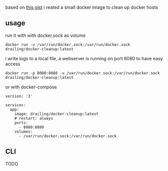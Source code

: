 based on [this gist](https://gist.github.com/bastman/5b57ddb3c11942094f8d0a97d461b430) i reated a small docker image to clean up docker hosts

## usage

run it with with docker.sock as volume

`docker run -v /var/run/docker.sock:/var/run/docker.sock drailing/docker-cleanup:latest`

i write logs to a local file, a webserver is running on port 8080 to have easy access

`docker run -p 8080:8080 -v /var/run/docker.sock:/var/run/docker.sock drailing/docker-cleanup:latest`

or with docker-compose

```
version: '3'

services:
  app: 
    image: drailing/docker-cleanup:latest
    # restart: always
    ports:
      - 8080:8080
    volumes:
      - /var/run/docker.sock:/var/run/docker.sock
```

## CLI

TODO
